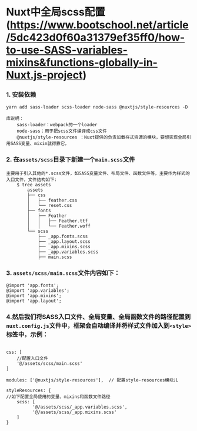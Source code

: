 # Nuxt中全局scss配置(https://www.bootschool.net/article/5dc423d0f60a31379ef35ff0/how-to-use-SASS-variables-mixins&functions-globally-in-Nuxt.js-project)

### 1. 安装依赖

```
yarn add sass-loader scss-loader node-sass @nuxtjs/style-resources -D

库说明：
	sass-loader：webpack的一个loader
	node-sass：用于把scss文件编译成css文件
	@nuxtjs/style-resources ：Nuxt提供的负责加载样式资源的模块，要想实现全局引用SASS变量、mixin就得靠它。
```

### 2. 在`assets/scss`目录下新建一个`main.scss`文件

```
主要用于引入其他的*.scss文件，如SASS变量文件、布局文件、函数文件等，主要作为样式的入口文件，文件结构如下:
	$ tree assets
        assets
        ├── css
        │   ├── feather.css
        │   └── reset.css
        ├── fonts
        │   ├── Feather
        │   │   ├── Feather.ttf
        │   │   └── Feather.woff
        └── scss
            ├── _app.fonts.scss
            ├── _app.layout.scss
            ├── _app.mixins.scss
            ├── _app.variables.scss
            ├── main.scss
```

### 3. `assets/scss/main.scss`文件内容如下：

```
@import 'app.fonts';
@import 'app.variables';
@import 'app.mixins';
@import 'app.layout';
```

### 4.然后我们将SASS入口文件、全局变量、全局函数文件的路径配置到`nuxt.config.js`文件中，框架会自动编译并将样式文件加入到`<style>`标签中，示例：

```

css: [
	//配置入口文件
    '@/assets/scss/main.scss'
]

modules: ['@nuxtjs/style-resources'],  // 配置style-resources模块儿

styleResources: {
//如下配置全局使用的变量、mixins和函数文件路径
    scss: [
          '@/assets/scss/_app.variables.scss',
          '@/assets/scss/_app.mixins.scss'
    ]
}
```

